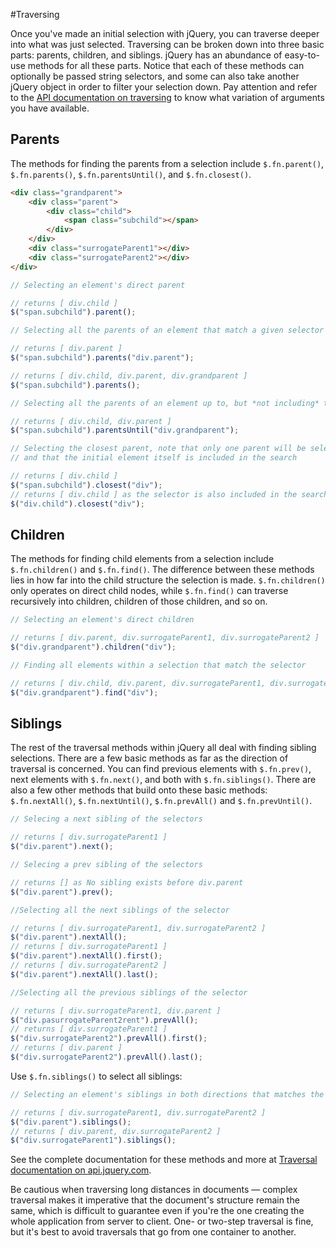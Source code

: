 #Traversing

Once you've made an initial selection with jQuery, you can traverse deeper into what was just selected. Traversing can be broken down into three basic parts: parents, children, and siblings. jQuery has an abundance of easy-to-use methods for all these parts. Notice that each of these methods can optionally be passed string selectors, and some can also take another jQuery object in order to filter your selection down. Pay attention and refer to the [API documentation on traversing](http://api.jquery.com/category/traversing/) to know what variation of arguments you have available.

## Parents

The methods for finding the parents from a selection include `$.fn.parent()`, `$.fn.parents()`, `$.fn.parentsUntil()`, and `$.fn.closest()`.

```html
<div class="grandparent">
	<div class="parent">
		<div class="child">
			<span class="subchild"></span>
		</div>
	</div>
	<div class="surrogateParent1"></div>
	<div class="surrogateParent2"></div>
</div>
```

```javascript
// Selecting an element's direct parent

// returns [ div.child ]
$("span.subchild").parent();

// Selecting all the parents of an element that match a given selector

// returns [ div.parent ]
$("span.subchild").parents("div.parent");

// returns [ div.child, div.parent, div.grandparent ]
$("span.subchild").parents();

// Selecting all the parents of an element up to, but *not including* the selector

// returns [ div.child, div.parent ]
$("span.subchild").parentsUntil("div.grandparent");

// Selecting the closest parent, note that only one parent will be selected
// and that the initial element itself is included in the search

// returns [ div.child ]
$("span.subchild").closest("div");
// returns [ div.child ] as the selector is also included in the search
$("div.child").closest("div");
```

## Children

The methods for finding child elements from a selection include `$.fn.children()` and `$.fn.find()`. The difference between these methods lies in how far into the child structure the selection is made. `$.fn.children()` only operates on direct child nodes, while `$.fn.find()` can traverse recursively into children, children of those children, and so on.

```javascript
// Selecting an element's direct children

// returns [ div.parent, div.surrogateParent1, div.surrogateParent2 ]
$("div.grandparent").children("div");

// Finding all elements within a selection that match the selector

// returns [ div.child, div.parent, div.surrogateParent1, div.surrogateParent2 ]
$("div.grandparent").find("div");
```

## Siblings

The rest of the traversal methods within jQuery all deal with finding sibling selections. There are a few basic methods as far as the direction of traversal is concerned. You can find previous elements with `$.fn.prev()`, next elements with `$.fn.next()`, and both with `$.fn.siblings()`. There are also a few other methods that build onto these basic methods: `$.fn.nextAll()`, `$.fn.nextUntil()`, `$.fn.prevAll()` and `$.fn.prevUntil()`.

```javascript
// Selecing a next sibling of the selectors

// returns [ div.surrogateParent1 ]
$("div.parent").next();

// Selecing a prev sibling of the selectors

// returns [] as No sibling exists before div.parent
$("div.parent").prev();

//Selecting all the next siblings of the selector

// returns [ div.surrogateParent1, div.surrogateParent2 ]
$("div.parent").nextAll();
// returns [ div.surrogateParent1 ]
$("div.parent").nextAll().first();
// returns [ div.surrogateParent2 ]
$("div.parent").nextAll().last();

//Selecting all the previous siblings of the selector

// returns [ div.surrogateParent1, div.parent ]
$("div.pasurrogateParent2rent").prevAll();
// returns [ div.surrogateParent1 ]
$("div.surrogateParent2").prevAll().first();
// returns [ div.parent ]
$("div.surrogateParent2").prevAll().last();
```

Use `$.fn.siblings()` to select all siblings:

```javascript
// Selecting an element's siblings in both directions that matches the given selector

// returns [ div.surrogateParent1, div.surrogateParent2 ]
$("div.parent").siblings();
// returns [ div.parent, div.surrogateParent2 ]
$("div.surrogateParent1").siblings();
```

See the complete documentation for these methods and more at [Traversal documentation on api.jquery.com](http://api.jquery.com/category/traversing/tree-traversal/).

Be cautious when traversing long distances in documents &#8212; complex traversal makes it imperative that the document's structure remain the same, which is difficult to guarantee even if you're the one creating the whole application from server to client. One- or two-step traversal is fine, but it's best to avoid traversals that go from one container to another.

